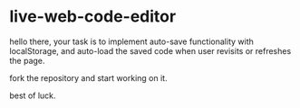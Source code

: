 # live-web-code-editor

hello there, your task is to implement auto-save functionality with localStorage, and auto-load the saved code when user revisits or refreshes the page.

fork the repository and start working on it.

best of luck.



